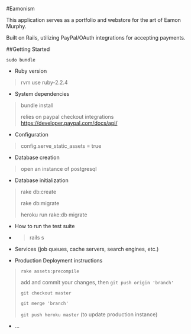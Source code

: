 #Eamonism

This application serves as a portfolio and webstore for the art of Eamon Murphy.

Built on Rails, utilizing PayPal/OAuth integrations for accepting payments.

##Getting Started

`sudo bundle`

* Ruby version
>rvm use ruby-2.2.4

* System dependencies
>bundle install
>
>relies on paypal checkout integrations https://developer.paypal.com/docs/api/

* Configuration
>config.serve_static_assets = true

* Database creation
>open an instance of postgresql

* Database initialization
> rake db:create
> 
> rake db:migrate
>
> heroku run rake:db migrate

* How to run the test suite
* >rails s

* Services (job queues, cache servers, search engines, etc.)

* Production Deployment instructions
>`rake assets:precompile`
>
>add and commit your changes, then `git push origin 'branch'`
>
>`git checkout master`
>
>`git merge 'branch'`
>
>`git push heroku master` (to update production instance)

* ...


